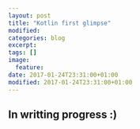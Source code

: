 ```yaml
---
layout: post
title: "Kotlin first glimpse"
modified:
categories: blog
excerpt:
tags: []
image:
  feature:
date: 2017-01-24T23:31:00+01:00
modified: 2017-01-24T23:31:00+01:00
---
```


## In writting progress :)